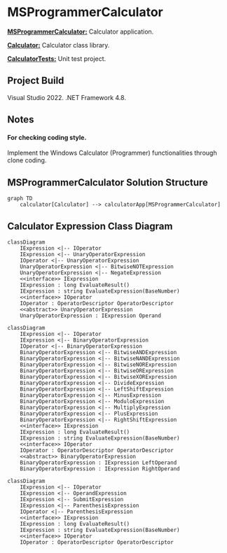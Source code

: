 # MSProgrammerCalculator

[**MSProgrammerCalculator:**](/MSProgrammerCalculator/MSProgrammerCalculator)
Calculator application.

[**Calculator:**](/MSProgrammerCalculator/Calculator)
Calculator class library.

[**CalculatorTests:**](/MSProgrammerCalculator/CalculatorTests)
Unit test project.

## Project Build

Visual Studio 2022. .NET Framework 4.8.

## Notes

#### For checking coding style.
Implement the Windows Calculator (Programmer) functionalities through clone coding.

## MSProgrammerCalculator Solution Structure

```mermaid
graph TD
    calculator[Calculator] --> calculatorApp[MSProgrammerCalculator]
```

## Calculator Expression Class Diagram

```mermaid
classDiagram
    IExpression <|-- IOperator
    IExpression <|-- UnaryOperatorExpression
    IOperator <|-- UnaryOperatorExpression
    UnaryOperatorExpression <|-- BitwiseNOTExpression
    UnaryOperatorExpression <|-- NegateExpression
    <<interface>> IExpression
    IExpression : long EvaluateResult()
    IExpression : string EvaluateExpression(BaseNumber)
    <<interface>> IOperator
    IOperator : OperatorDescriptor OperatorDescriptor
    <<abstract>> UnaryOperatorExpression
    UnaryOperatorExpression : IExpression Operand
```

```mermaid
classDiagram
    IExpression <|-- IOperator
    IExpression <|-- BinaryOperatorExpression
    IOperator <|-- BinaryOperatorExpression
    BinaryOperatorExpression <|-- BitwiseANDExpression
    BinaryOperatorExpression <|-- BitwiseNANDExpression
    BinaryOperatorExpression <|-- BitwiseNORExpression
    BinaryOperatorExpression <|-- BitwiseORExpression
    BinaryOperatorExpression <|-- BitwiseXORExpression
    BinaryOperatorExpression <|-- DivideExpression
    BinaryOperatorExpression <|-- LeftShiftExpression
    BinaryOperatorExpression <|-- MinusExpression
    BinaryOperatorExpression <|-- ModuloExpression
    BinaryOperatorExpression <|-- MultiplyExpression
    BinaryOperatorExpression <|-- PlusExpression
    BinaryOperatorExpression <|-- RightShiftExpression
    <<interface>> IExpression
    IExpression : long EvaluateResult()
    IExpression : string EvaluateExpression(BaseNumber)
    <<interface>> IOperator
    IOperator : OperatorDescriptor OperatorDescriptor
    <<abstract>> BinaryOperatorExpression
    BinaryOperatorExpression : IExpression LeftOperand
    BinaryOperatorExpression : IExpression RightOperand
```

```mermaid
classDiagram
    IExpression <|-- IOperator
    IExpression <|-- OperandExpression
    IExpression <|-- SubmitExpression
    IExpression <|-- ParenthesisExpression
    IOperator <|-- ParenthesisExpression
    <<interface>> IExpression
    IExpression : long EvaluateResult()
    IExpression : string EvaluateExpression(BaseNumber)
    <<interface>> IOperator
    IOperator : OperatorDescriptor OperatorDescriptor
```